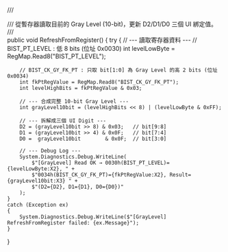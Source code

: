 /// <summary>
/// 從暫存器讀取目前的 Gray Level (10-bit)，更新 D2/D1/D0 三個 UI 綁定值。
/// </summary>
public void RefreshFromRegister()
{
    try
    {
        // --- 讀取寄存器資料 ---
        // BIST_PT_LEVEL : 低 8 bits (位址 0x0030)
        int levelLowByte = RegMap.Read8("BIST_PT_LEVEL");

        // BIST_CK_GY_FK_PT : 只取 bit[1:0] 為 Gray Level 的高 2 bits (位址 0x0034)
        int fkPtRegValue = RegMap.Read8("BIST_CK_GY_FK_PT");
        int levelHighBits = fkPtRegValue & 0x03;

        // --- 合成完整 10-bit Gray Level ---
        int grayLevel10bit = (levelHighBits << 8) | (levelLowByte & 0xFF);

        // --- 拆解成三個 UI Digit ---
        D2 = (grayLevel10bit >> 8) & 0x03;   // bit[9:8]
        D1 = (grayLevel10bit >> 4) & 0x0F;   // bit[7:4]
        D0 =  grayLevel10bit        & 0x0F;  // bit[3:0]

        // --- Debug Log ---
        System.Diagnostics.Debug.WriteLine(
            $"[GrayLevel] Read OK → 0030h(BIST_PT_LEVEL)={levelLowByte:X2}, " +
            $"0034h(BIST_CK_GY_FK_PT)={fkPtRegValue:X2}, Result={grayLevel10bit:X3} " +
            $"(D2={D2}, D1={D1}, D0={D0})"
        );
    }
    catch (Exception ex)
    {
        System.Diagnostics.Debug.WriteLine($"[GrayLevel] RefreshFromRegister failed: {ex.Message}");
    }
}

